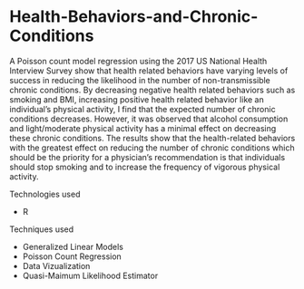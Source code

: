 # Health-Behaviors-and-Chronic-Conditions

A Poisson count model regression using the 2017 US National Health Interview Survey show that health related behaviors have varying levels of success in reducing the likelihood in the number of non-transmissible chronic conditions. By decreasing negative health related behaviors such as smoking and BMI, increasing positive health related behavior like an individual’s physical activity, I find that the expected number of chronic conditions decreases. However, it was observed that alcohol consumption and light/moderate physical activity has a minimal effect on decreasing these chronic conditions. The results show that the health-related behaviors with the greatest effect on reducing the number of chronic conditions which should be the priority for a physician’s recommendation is that individuals should stop smoking and to increase the frequency of vigorous physical activity.

Technologies used 
  - R

Techniques used
  - Generalized Linear Models
  - Poisson Count Regression
  - Data Vizualization
  - Quasi-Maimum Likelihood Estimator
